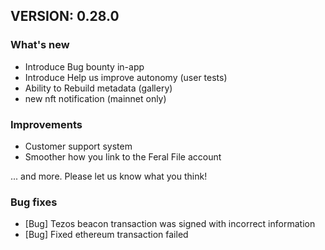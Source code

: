 ## VERSION: 0.28.0

### What's new
- Introduce Bug bounty in-app
- Introduce Help us improve autonomy (user tests)
- Ability to Rebuild metadata (gallery)
- new nft notification (mainnet only)


### Improvements
- Customer support system
- Smoother how you link to the Feral File account

... and more. Please let us know what you think!


### Bug fixes
- [Bug] Tezos beacon transaction was signed with incorrect information
- [Bug] Fixed ethereum transaction failed
